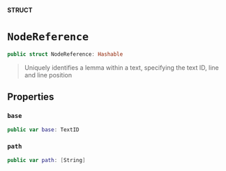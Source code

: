 **STRUCT**

# `NodeReference`

```swift
public struct NodeReference: Hashable
```

> Uniquely identifies a lemma within a text, specifying the text ID, line and line position

## Properties
### `base`

```swift
public var base: TextID
```

### `path`

```swift
public var path: [String]
```
